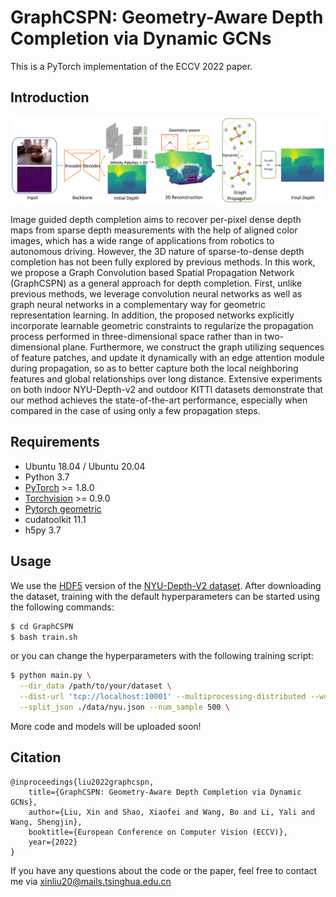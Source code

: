 # GraphCSPN: Geometry-Aware Depth Completion via Dynamic GCNs
This is a PyTorch implementation of the ECCV 2022 paper.

## Introduction

![Teaser](./teaser.png)

Image guided depth completion aims to recover per-pixel dense depth maps from sparse depth measurements with the help of aligned color images, which has a wide range of applications from robotics to autonomous driving. However, the 3D nature of sparse-to-dense depth completion has not been fully explored by previous methods. In this work, we propose a Graph Convolution based Spatial Propagation Network (GraphCSPN) as a general approach for depth completion. First, unlike previous methods, we leverage convolution neural networks as well as graph neural networks in a complementary way for geometric representation learning. In addition, the proposed networks explicitly incorporate learnable geometric constraints to regularize the propagation process performed in three-dimensional space rather than in two-dimensional plane. Furthermore, we construct the graph utilizing sequences of feature patches, and update it dynamically with an edge attention module during propagation, so as to better capture both the local neighboring features and global relationships over long distance. Extensive experiments on both indoor NYU-Depth-v2 and outdoor KITTI datasets demonstrate that our method achieves the state-of-the-art performance, especially when compared in the case of using only a few propagation steps.

## Requirements
* Ubuntu 18.04 / Ubuntu 20.04
* Python 3.7
* [PyTorch](https://pytorch.org) >= 1.8.0 
* [Torchvision](https://pytorch.org) >= 0.9.0 
* [Pytorch geometric](https://github.com/pyg-team/pytorch_geometric)
* cudatoolkit 11.1
* h5py 3.7

## Usage
We use the [HDF5](https://github.com/fangchangma/sparse-to-dense) version of the [NYU-Depth-V2 dataset](https://cs.nyu.edu/~silberman/datasets/nyu_depth_v2.html). After downloading the dataset, training with the 
default hyperparameters can be started using the following commands:
```bash
$ cd GraphCSPN
$ bash train.sh
```
or you can change the hyperparameters with the following training script:
```bash
$ python main.py \
  --dir_data /path/to/your/dataset \
  --dist-url 'tcp://localhost:10001' --multiprocessing-distributed --world-size 1 --rank 0 \
  --split_json ./data/nyu.json --num_sample 500 \
```
More code and models will be uploaded soon!

## Citation

```
@inproceedings{liu2022graphcspn,
    title={GraphCSPN: Geometry-Aware Depth Completion via Dynamic GCNs},
    author={Liu, Xin and Shao, Xiaofei and Wang, Bo and Li, Yali and Wang, Shengjin},
    booktitle={European Conference on Computer Vision (ECCV)},
    year={2022}
}
```
If you have any questions about the code or the paper, feel free to contact me via xinliu20@mails.tsinghua.edu.cn

